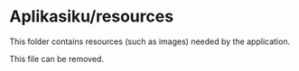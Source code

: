 # Aplikasiku/resources

This folder contains resources (such as images) needed by the application. 

This file can be removed.
